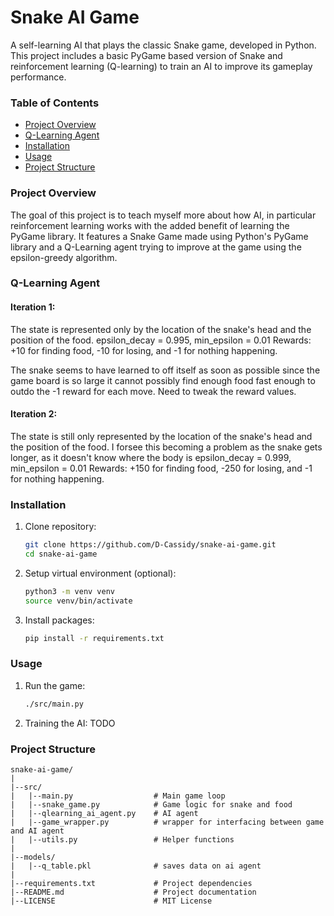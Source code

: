 # Snake AI Game

A self-learning AI that plays the classic Snake game, developed in Python. This project includes a basic 
PyGame based version of Snake and reinforcement learning (Q-learning) to train an AI to improve its gameplay performance.

### Table of Contents
- [Project Overview](#project-overview)
- [Q-Learning Agent](#q-learning-agent)
- [Installation](#installation)
- [Usage](#usage)
- [Project Structure](#project-structure)

### Project Overview
The goal of this project is to teach myself more about how AI, in particular reinforcement learning works with 
the added benefit of learning the PyGame library. It features a Snake Game made using Python's PyGame library 
and a Q-Learning agent trying to improve at the game using the epsilon-greedy algorithm.

### Q-Learning Agent
#### Iteration 1:
The state is represented only by the location of the snake's head and the position of the food.
epsilon_decay = 0.995, min_epsilon = 0.01
Rewards: +10 for finding food, -10 for losing, and -1 for nothing happening.

The snake seems to have learned to off itself as soon as possible since the game board is so large it 
cannot possibly find enough food fast enough to outdo the -1 reward for each move. Need to tweak the reward values.

#### Iteration 2:
The state is still only represented by the location of the snake's head and the position of the food. 
I forsee this becoming a problem as the snake gets longer, as it doesn't know where the body is 
epsilon_decay = 0.999, min_epsilon = 0.01
Rewards: +150 for finding food, -250 for losing, and -1 for nothing happening.

### Installation
1. Clone repository:
    ```bash
    git clone https://github.com/D-Cassidy/snake-ai-game.git
    cd snake-ai-game
    ```

2. Setup virtual environment (optional):
    ```bash
    python3 -m venv venv
    source venv/bin/activate
    ```

3. Install packages:
    ```bash
    pip install -r requirements.txt
    ```

### Usage
1. Run the game:
    ```bash
    ./src/main.py
    ```

2. Training the AI:
    TODO

### Project Structure
```plaintext
snake-ai-game/
|
|--src/
|   |--main.py                  # Main game loop
|   |--snake_game.py            # Game logic for snake and food
|   |--qlearning_ai_agent.py    # AI agent
|   |--game_wrapper.py          # wrapper for interfacing between game and AI agent
|   |--utils.py                 # Helper functions
|
|--models/
|   |--q_table.pkl              # saves data on ai agent
|
|--requirements.txt             # Project dependencies
|--README.md                    # Project documentation
|--LICENSE                      # MIT License
```
